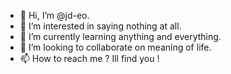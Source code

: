 - 👋 Hi, I’m @jd-eo.
- 👀 I’m interested in saying nothing at all.
- 🌱 I’m currently learning anything and everything.
- 💞️ I’m looking to collaborate on meaning of life.
- 📫 How to reach me ? Ill find you !

<!---
jd-eo/jd-eo is a ✨ special ✨ repository because its `README.md` (this file) appears on your GitHub profile.
You can click the Preview link to take a look at your changes.
--->
